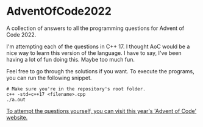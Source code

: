 # AdventOfCode2022
A collection of answers to all the programming questions for Advent of Code 2022.


I'm attempting each of the questions in C++ 17. I thought AoC would be a nice way to learn this version of the language. I have to say, I've been having a lot of fun doing this. Maybe too much fun. 


Feel free to go through the solutions if you want. To execute the programs, you can run the following snippet.


```
# Make sure you're in the repository's root folder.
c++ -std=c++17 <filename>.cpp
./a.out
```

[To attempt the questions yourself, you can visit this year's 'Advent of Code' website.](https://adventofcode.com/2022)
